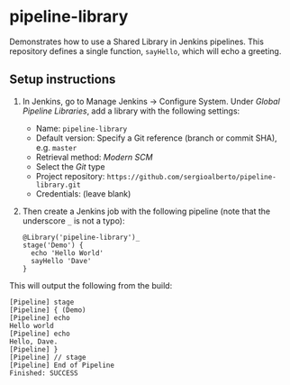 # pipeline-library

Demonstrates how to use a Shared Library in Jenkins pipelines. This repository defines a single function, `sayHello`, which will echo a greeting.

## Setup instructions

1. In Jenkins, go to Manage Jenkins &rarr; Configure System. Under _Global Pipeline Libraries_, add a library with the following settings:

    - Name: `pipeline-library`
    - Default version: Specify a Git reference (branch or commit SHA), e.g. `master`
    - Retrieval method: _Modern SCM_
    - Select the _Git_ type
    - Project repository: `https://github.com/sergioalberto/pipeline-library.git`
    - Credentials: (leave blank)

2. Then create a Jenkins job with the following pipeline (note that the underscore `_` is not a typo):

    ```
    @Library('pipeline-library')_
    stage('Demo') {
      echo 'Hello World'
      sayHello 'Dave'
    }
    ```

This will output the following from the build:

```
[Pipeline] stage
[Pipeline] { (Demo)
[Pipeline] echo
Hello world
[Pipeline] echo
Hello, Dave.
[Pipeline] }
[Pipeline] // stage
[Pipeline] End of Pipeline
Finished: SUCCESS
```
